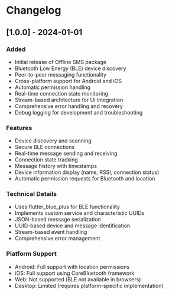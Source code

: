 # Changelog

## [1.0.0] - 2024-01-01

### Added
- Initial release of Offline SMS package
- Bluetooth Low Energy (BLE) device discovery
- Peer-to-peer messaging functionality
- Cross-platform support for Android and iOS
- Automatic permission handling
- Real-time connection state monitoring
- Stream-based architecture for UI integration
- Comprehensive error handling and recovery
- Debug logging for development and troubleshooting

### Features
- Device discovery and scanning
- Secure BLE connections
- Real-time message sending and receiving
- Connection state tracking
- Message history with timestamps
- Device information display (name, RSSI, connection status)
- Automatic permission requests for Bluetooth and location

### Technical Details
- Uses flutter_blue_plus for BLE functionality
- Implements custom service and characteristic UUIDs
- JSON-based message serialization
- UUID-based device and message identification
- Stream-based event handling
- Comprehensive error management

### Platform Support
- Android: Full support with location permissions
- iOS: Full support using CoreBluetooth framework
- Web: Not supported (BLE not available in browsers)
- Desktop: Limited (requires platform-specific implementation) 